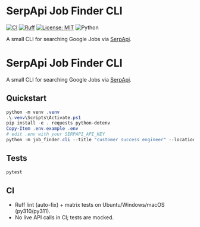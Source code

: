 # SerpApi Job Finder CLI

[![CI](https://github.com/ryanmurphy-hub/serpapi-job-finder-cli/actions/workflows/ci.yml/badge.svg)](https://github.com/ryanmurphy-hub/serpapi-job-finder-cli/actions/workflows/ci.yml)
[![Ruff](https://img.shields.io/badge/linting-ruff-blueviolet)](https://github.com/astral-sh/ruff)
[![License: MIT](https://img.shields.io/badge/License-MIT-yellow.svg)](https://opensource.org/licenses/MIT)
![Python](https://img.shields.io/badge/python-3.10%2B-blue)

A small CLI for searching Google Jobs via [SerpApi](https://serpapi.com).



# SerpApi Job Finder CLI

A small CLI for searching Google Jobs via [SerpApi](https://serpapi.com).

## Quickstart
```powershell
python -m venv .venv
.\.venv\Scripts\Activate.ps1
pip install -e . requests python-dotenv
Copy-Item .env.example .env
# edit .env with your SERPAPI_API_KEY
python -m job_finder.cli --title "customer success engineer" --location "United States" --remote --limit 10
```

## Tests
```powershell
pytest
```

## CI
- Ruff lint (auto-fix) + matrix tests on Ubuntu/Windows/macOS (py310/py311).
- No live API calls in CI; tests are mocked.

